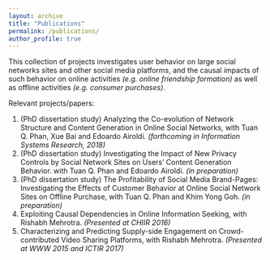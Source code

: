 ```yaml
---
layout: archive
title: "Publications"
permalink: /publications/
author_profile: true
---
```


This collection of projects investigates user behavior on large social networks sites and other social media platforms, and the causal impacts of such behavior on online activities *(e.g. online friendship formation)* as well as offline activities *(e.g. consumer purchases)*.

Relevant projects/papers:

1. (PhD dissertation study) Analyzing the Co-evolution of Network Structure and Content Generation in Online Social Networks, with Tuan Q. Phan, Xue Bai and Edoardo Airoldi. *(forthcoming in Information Systems Research, 2018)*
2. (PhD dissertation study) Investigating the Impact of New Privacy Controls by Social Network Sites on Users’ Content Generation Behavior. with Tuan Q. Phan and Edoardo Airoldi. *(in preparation)*
3. (PhD dissertation study) The Profitability of Social Media Brand-Pages: Investigating the Effects of Customer Behavior at Online Social Network Sites on Offline Purchase, with Tuan Q. Phan and Khim Yong Goh. *(in preparation)*
4. Exploiting Causal Dependencies in Online Information Seeking, with Rishabh Mehrotra. *(Presented at CHIIR 2016)*
5. Characterizing and Predicting Supply-side Engagement on Crowd-contributed Video Sharing Platforms, with Rishabh Mehrotra. *(Presented at WWW 2015 and ICTIR 2017)*
